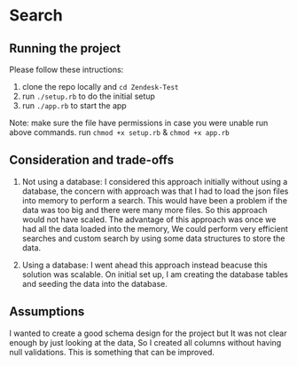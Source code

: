 # Search

## Running the project
Please follow these intructions:
1. clone the repo locally and `cd Zendesk-Test` 
2. run `./setup.rb` to do the initial setup
3. run `./app.rb` to start the app

Note: make sure the file have permissions in case you were unable run above commands. run  `chmod +x setup.rb` & `chmod +x app.rb`

## Consideration and trade-offs
1. Not using a database: I considered this approach initially without using a database, the concern with approach was that I had to load the json files into memory to perform a search. This would have been a problem if the data was too big and there were many more files. So this approach would not have scaled.
The advantage of this approach was once we had all the data loaded into the memory, We could perform very efficient searches and custom search by using some data structures to store the data.

2. Using a database: I went ahead this approach instead beacuse this solution was scalable. On initial set up, I am creating the database tables and seeding the data into the database.

## Assumptions
I wanted to create a good schema design for the project but It was not clear enough by just looking at the data, So I created all columns without having null validations. This is something that can be improved.
